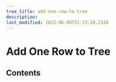 ```yaml
---
tree_title: add-one-row-to-tree
description: 
last_modified: 2022-06-09T21:23:28.2328
---
```


# Add One Row to Tree

## Contents
